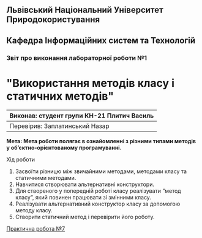## Львівський Національний Університет Природокористування
## Кафедра Інформаційних систем та Технологій




### Звіт про виконання лабораторної роботи №1
# "Використання методів класу і статичних методів"



| Виконав: студент групи КН-21 Плитич Василь |
|----------------------------------------------|
| Перевірив: Заплатинський Назар              |




**Мета: Мета роботи полягає в ознайомленні з різними типами методів у
об’єктно-орієнтованому програмуванні.**


Хід роботи

1. Засвоїти різницю між звичайними методами, методами класу та
статичними методами.
2. Навчитися створювати альтернативні конструктори.
3. Для створеного у попередній роботі класу реалізувати “метод класу”,
який повинен працювати зі змінними класу.
4. Реалізувати альтернативний конструктор класу за допомогою методу
класу.
5. Створити статичний метод і перевірити його роботу.

[Практична робота №7](./task7.py)


